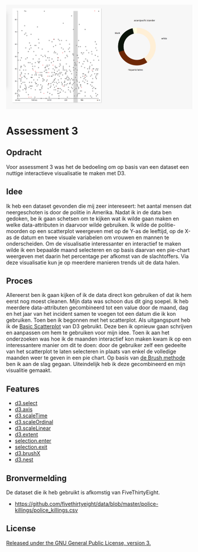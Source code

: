 ![alt text](https://github.com/wesselversluis/fe3-assessment-3/blob/master/wesselversluis/screen.png)

# Assessment 3

## Opdracht
Voor assessment 3 was het de bedoeling om op basis van een dataset een nuttige interactieve visualisatie te maken met D3. 

## Idee
Ik heb een dataset gevonden die mij zeer intereseert: het aantal mensen dat neergeschoten is door de politie in Amerika. 
Nadat ik in de data ben gedoken, be ik gaan schetsen om te kijken wat ik wilde gaan maken en welke data-attributen in daarvoor wilde gebruiken.
Ik wilde de politie-moorden op een scatterplot weergeven met op de Y-as de leeftijd, op de X-as de datum en twee visuale variabelen om vrouwen en mannen te onderscheiden.
Om de visualisatie interessanter en interactief te maken wilde ik een bepaalde maand selecteren en op basis daarvan een pie-chart weergeven met daarin het percentage per afkomst van de slachtoffers.
Via deze visualisatie kun je op meerdere manieren trends uit de data halen.

## Proces
Allereerst ben ik gaan kijken of ik de data direct kon gebruiken of dat ik hem eerst nog moest cleanen. Mijn data was schoon dus dit ging soepel. 
Ik heb meerdere data-attributen gecombineerd tot een value door de maand, dag en het jaar van het incident samen te voegen tot een datum die ik kon gebruiken.
Toen ben ik begonnen met het scatterplot. Als uitgangspunt heb ik de [Basic Scatterplot](https://bl.ocks.org/mbostock/3887118) van D3 gebruikt. 
Deze ben ik opnieuw gaan schrijven en aanpassen om hem te gebruiken voor mijn idee. Toen ik aan het onderzoeken was hoe ik de maanden interactief 
kon maken kwam ik op een interessantere manier om dit te doen: door de gebruiker zelf een gedeelte van het scatterplot te laten selecteren in plaats van 
enkel de volledige maanden weer te geven in een pie chart. 
Op basis van [de Brush methode](http://bl.ocks.org/rajvansia/ce6903fad978d20773c41ee34bf6735c) ben ik aan de slag gegaan. 
Uiteindelijk heb ik deze gecombineerd en mijn visualitie gemaakt.

## Features
- [d3.select](https://github.com/d3/d3-selection/blob/master/README.md#select)
- [d3.axis](https://github.com/d3/d3-axis/blob/master/README.md#_axis)
- [d3.scaleTime](https://github.com/d3/d3-scale/blob/master/README.md#scaleTime)
- [d3.scaleOrdinal](https://github.com/d3/d3-scale/blob/master/README.md#scaleOrdinal)
- [d3.scaleLinear](https://github.com/d3/d3-scale/blob/master/README.md#scaleLinear)
- [d3.extent](https://github.com/d3/d3-array/blob/master/README.md#extent)
- [selection.enter](https://github.com/d3/d3-selection/blob/master/README.md#selection_enter)
- [selection.exit](https://github.com/d3/d3-selection/blob/master/README.md#selection_exit)
- [d3.brushX](https://github.com/d3/d3-brush/blob/master/README.md#brushX)
- [d3.nest](https://github.com/d3/d3-collection/blob/master/README.md#nest)

## Bronvermelding
De dataset die ik heb gebruikt is afkomstig van FiveThirtyEight. 
- https://github.com/fivethirtyeight/data/blob/master/police-killings/police_killings.csv

## License
[Released under the GNU General Public License, version 3.](https://opensource.org/licenses/GPL-3.0)
